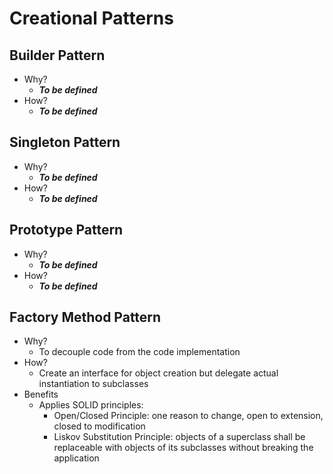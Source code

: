 # Creational Patterns

## Builder Pattern

* Why?
    * __*To be defined*__
* How?
    * __*To be defined*__

## Singleton Pattern

* Why?
    * __*To be defined*__
* How?
    * __*To be defined*__

## Prototype Pattern

* Why?
    * __*To be defined*__
* How?
    * __*To be defined*__

## Factory Method Pattern

* Why?
  * To decouple code from the code implementation
* How?
  * Create an interface for object creation but delegate actual instantiation to subclasses
* Benefits
  * Applies SOLID principles: 
    * Open/Closed Principle: one reason to change, open to extension, closed to modification
    * Liskov Substitution Principle: objects of a superclass shall be replaceable with objects 
  of its subclasses without breaking the application

